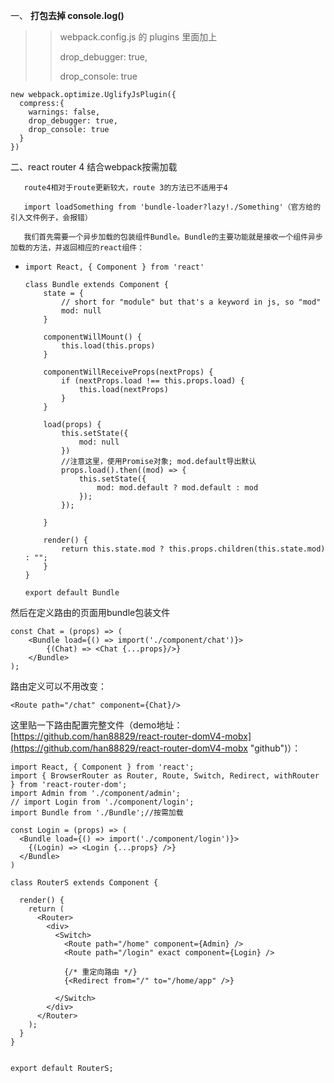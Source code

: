 一、 **打包去掉 console.log\(\)**

> > webpack.config.js 的 plugins 里面加上
> >
> > drop\_debugger: true,
> >
> > drop\_console: true

```
new webpack.optimize.UglifyJsPlugin({
  compress:{
    warnings: false,
    drop_debugger: true,
    drop_console: true
  }
})
```

二、react router 4 结合webpack按需加载

       route4相对于route更新较大，route 3的方法已不适用于4

       import loadSomething from 'bundle-loader?lazy!./Something'（官方给的引入文件例子，会报错）

       我们首先需要一个异步加载的包装组件Bundle。Bundle的主要功能就是接收一个组件异步加载的方法，并返回相应的react组件：

* ```
  import React, { Component } from 'react'

  class Bundle extends Component {
      state = {
          // short for "module" but that's a keyword in js, so "mod"
          mod: null
      }

      componentWillMount() {
          this.load(this.props)
      }

      componentWillReceiveProps(nextProps) {
          if (nextProps.load !== this.props.load) {
              this.load(nextProps)
          }
      }

      load(props) {
          this.setState({
              mod: null
          })
          //注意这里，使用Promise对象; mod.default导出默认
          props.load().then((mod) => {
              this.setState({
                  mod: mod.default ? mod.default : mod
              });
          });

      }

      render() {
          return this.state.mod ? this.props.children(this.state.mod) : "";
      }
  }

  export default Bundle
  ```

然后在定义路由的页面用bundle包装文件

```
const Chat = (props) => (
    <Bundle load={() => import('./component/chat')}>
        {(Chat) => <Chat {...props}/>}
    </Bundle>
);
```

路由定义可以不用改变：

```
<Route path="/chat" component={Chat}/>
```

这里贴一下路由配置完整文件（demo地址：[https://github.com/han88829/react-router-domV4-mobx](https://github.com/han88829/react-router-domV4-mobx "github")）：

```
import React, { Component } from 'react';
import { BrowserRouter as Router, Route, Switch, Redirect, withRouter } from 'react-router-dom';
import Admin from './component/admin';
// import Login from './component/login';
import Bundle from './Bundle';//按需加载

const Login = (props) => (
  <Bundle load={() => import('./component/login')}>
    {(Login) => <Login {...props} />}
  </Bundle>
)

class RouterS extends Component {

  render() {
    return (
      <Router>
        <div>
          <Switch>
            <Route path="/home" component={Admin} />
            <Route path="/login" exact component={Login} />

            {/* 重定向路由 */}
            {<Redirect from="/" to="/home/app" />}

          </Switch>
        </div>
      </Router>
    );
  }
}


export default RouterS;

```



